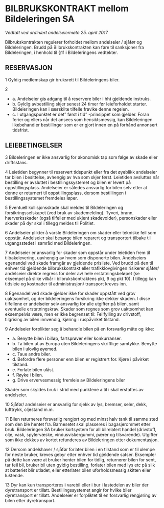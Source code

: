 BILBRUKSKONTRAKT mellom Bildeleringen SA
========================================

_Vedtatt ved ordinært andelseiermøte 25. april 2017_

Bilbrukskontrakten regulerer forholdet mellom andelseier / sjåfør og
Bildeleringen. Brudd på Bilbrukskontrakten kan føre til sanksjoner fra
Bildeleringen, i henhold til §11 i Bildeleringens vedtekter.

## RESERVASJON ##

1 Gyldig medlemskap gir bruksrett til Bildeleringens biler.

2

- a.   Andelseier gis adgang til å reservere biler i hht gjeldende instruks.
- b.   Gyldig avbestilling skjer senest 24 timer før leieforholdet starter.
  Bildeleringen kan i særskilte tilfelle fravike denne regelen.
- c.   I utgangspunktet er det” først i tid” -prinsippet som gjelder. Foran
  ferier og ellers når det ansees som hensiktsmessig, kan Bildeleringen
  likebehandler bestillinger som er er gjort innen en på forhånd annonsert
  tidsfrist.

## LEIEBETINGELSER ##

3 Bildeleringen er ikke ansvarlig for økonomisk tap som følge av skade eller
driftsstans.

4 Leietiden begynner til reservert tidspunkt eller fra det øyeblikk andelseier
tar bilen i besittelse, avhengig av hva som skjer først. Leietiden avsluttes når
bestilling er avsluttet i bestillingssystemet og bilen er levert på
oppstillingsplass. Andelseier er således ansvarlig for bilen selv etter at denne
er returnert til oppstillingsplass, dersom bestillingen i bestillingssystemet
fremdeles løper.

5 Eventuell kollisjonsskade skal meldes til Bildeleringen og
forsikringsselskapet (ved bruk av skademelding). Tyveri, brann, hærverksskader
(også tilfeller med ukjent skadevolder), personskader eller skader på dyr skal
i tillegg meldes til Politiet.

6 Andelseier plikter å varsle Bildeleringen om skader eller tekniske feil som
oppstår. Andelseier skal besørge bilen reparert og transportert tilbake til
utgangsstedet i samråd med Bildeleringen.

7 Andelseier er ansvarlig for skader som oppstår under leietiden frem til
tilbakelevering, uavhengig av hvem som disponerte bilen. Andelseiers egenandel
ved skade framgår av gjeldende prisliste. Ved brudd på den til enhver tid
gjeldende bilbrukskontrakt eller trafikklovgivingen risikerer sjåfør/
andelseier direkte regress for deler av/ hele erstatningsbeløpet (se eksempel
på slike vilkår i bilbrukskontraktens pkt, 9 og pkt 10). I tillegg kan
tidsleie og kostnader til administrasjon/ transport kreves inn.

8 Egenandel ved skade gjelder ikke for skader oppstått ved grov uaktsomhet, og
der bildeleringens forsikring ikke dekker skaden. I disse tilfellene er
andelseier selv ansvarlig for alle utgifter på bilen, samt eventuelle
erstatningskrav. Skader som regnes som grov uaktsomhet kan eksempelvis være, men
er ikke begrenset til: Feilfylling av drivstoff, tilgrising av bilen innvendig,
kjøring i ruspåvirket tilstand.


9 Andelseier forplikter seg å behandle bilen på en forsvarlig måte og ikke:

- a.   Benytte bilen i billøp, fartsprøver eller konkurranser.
- b.   Ta bilen ut av Europa uten Bildeleringens skriftlige samtykke. Benytte
  bilen i ulovlig øyemed.
- c.   Taue andre biler.
- d.   Befordre flere personer enn bilen er registrert for. Kjøre i påvirket
  tilstand.
- e.   Forlate bilen ulåst.
- f.   Røyke i bilen.
- g.   Drive ervervesmessig fremleie av Bildeleringens biler

Skader som skyldes bruk i strid med punktene a til i skal erstattes av
andelseier.

10 Sjåfør/ andelseier er ansvarlig for sjekk av lys, bremser, seler, dekk,
lufttrykk, oljestand m.m.

11 Bilen returneres forsvarlig rengjort og med minst halv tank til samme sted
som den ble hentet fra. Barnesetet skal plasseres i bagasjerommet etter bruk.
Bildeleringen SA bruker kortsystem for all bilrelatert handel (drivstoff, olje,
vask, spylervæske, vindusviskergummi, pærer og tilsvarende). Utgifter som ikke
dekkes av kortet refunderes av Bildeleringen etter dokumentasjon.

12 Dersom andelshaver / sjåfør forlater bilen i en tilstand som er til ulempe
for neste bruker, kreves gebyr etter enhver tid gjeldende satser. Eksempler på
dette kan være at bruker henter bilen for tidlig, returnerer bilen for sent, tar
feil bil, bruker bil uten gyldig bestilling, forlater bilen med lys etc på slik
at batteriet blir utladet, eller etterlater bilen uforholdsmessig skitten eller
luktende.

13 Dyr kan kun transporteres i varebil eller i bur i lastedelen av biler der
dyretransport er tillatt. Bestillingssystemet angir for hvilke biler
dyretransport er tillatt. Andelseier er forpliktet til en forsvarlig rengjøring
av bilen etter dyretransport.
